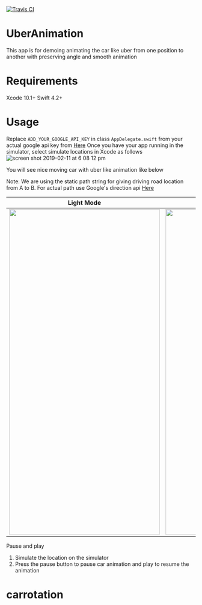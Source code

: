 
[![Travis CI](https://travis-ci.org/SURYAKANTSHARMA/UberCarAnimation.svg?branch=master)](https://travis-ci.org/SURYAKANTSHARMA/UberCarAnimation) 
# UberAnimation
This app is for demoing animating the car like uber from one position to another with preserving angle and smooth animation
# Requirements
Xcode 10.1+
Swift 4.2+ 
# Usage 
Replace `ADD_YOUR_GOOGLE_API_KEY` in class `AppDelegate.swift` from your actual google api key from [Here](https://developers.google.com/maps/documentation/ios-sdk/get-api-key)
Once you have your app running in the simulator, select simulate locations in Xcode as follows
![screen shot 2019-02-11 at 6 08 12 pm](https://user-images.githubusercontent.com/6416095/52563640-0d680080-2e28-11e9-9c03-51c3720b3d69.png)

You will see nice moving car with uber like animation like below

Note: We are using the static path string for giving driving road location from A to B. For actual path use Google's direction api [Here](https://console.cloud.google.com/apis/library/directions-backend.googleapis.com?filter=category:maps&id=c6b51d83-d721-458f-a259-fae6b0af35c5&project=ios-task) 



| Light Mode        | Dark Mode  |
|:-----------------:|:---------------------:| 
|<img src= "https://user-images.githubusercontent.com/6416095/52931260-c6bb5e80-3371-11e9-9d46-83f7d1389d18.gif" width="400" height = "865">|<img src= "Resources/darkmode.gif" width="400" height = "865" alt = "Unable to load gif">|

Pause and play

1. Simulate the location on the simulator
2. Press the pause button to pause car animation and play to resume the animation


# carrotation
